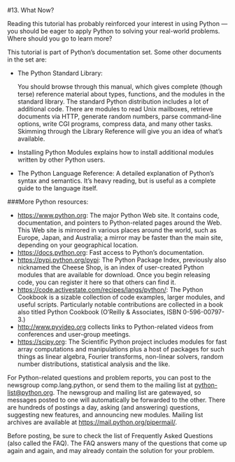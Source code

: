 #13. What Now?

Reading this tutorial has probably reinforced your interest in using Python — you should be eager to apply Python to solving your real-world problems.
Where should you go to learn more?

This tutorial is part of Python’s documentation set. Some other documents in the set are:

* The Python Standard Library:

  You should browse through this manual, which gives complete (though terse) reference material about types, functions,
  and the modules in the standard library. The standard Python distribution includes a lot of additional code.
  There are modules to read Unix mailboxes, retrieve documents via HTTP, generate random numbers, parse command-line options, 
  write CGI programs, compress data, and many other tasks.
  Skimming through the Library Reference will give you an idea of what’s available.
* Installing Python Modules explains how to install additional modules written by other Python users.

* The Python Language Reference: A detailed explanation of Python’s syntax and semantics. It’s heavy reading, but is useful as a complete guide to the language itself.

###More Python resources:
* https://www.python.org: The major Python Web site. It contains code, documentation, and pointers to Python-related pages around the Web. This Web site is mirrored in various places around the world, such as Europe, Japan, and Australia; a mirror may be faster than the main site, depending on your geographical location.
* https://docs.python.org: Fast access to Python’s documentation.
* https://pypi.python.org/pypi: The Python Package Index, previously also nicknamed the Cheese Shop, is an index of user-created Python modules that are available for download. Once you begin releasing code, you can register it here so that others can find it.
* https://code.activestate.com/recipes/langs/python/: The Python Cookbook is a sizable collection of code examples, larger modules, and useful scripts. Particularly notable contributions are collected in a book also titled Python Cookbook (O’Reilly & Associates, ISBN 0-596-00797-3.)
* http://www.pyvideo.org collects links to Python-related videos from conferences and user-group meetings.
* https://scipy.org: The Scientific Python project includes modules for fast array computations and manipulations plus a host of packages for such things as linear algebra, Fourier transforms, non-linear solvers, random number distributions, statistical analysis and the like.

For Python-related questions and problem reports, you can post to the newsgroup comp.lang.python, or send them to the mailing list at python-list@python.org. The newsgroup and mailing list are gatewayed, so messages posted to one will automatically be forwarded to the other. There are hundreds of postings a day, asking (and answering) questions, suggesting new features, and announcing new modules. Mailing list archives are available at https://mail.python.org/pipermail/.

Before posting, be sure to check the list of Frequently Asked Questions (also called the FAQ). The FAQ answers many of the questions that come up again and again, and may already contain the solution for your problem.
